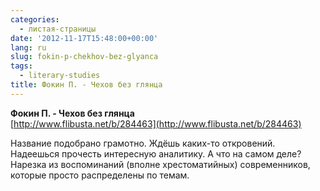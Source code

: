 ```yaml
---
categories:
  - листая-страницы
date: '2012-11-17T15:48:00+00:00'
lang: ru
slug: fokin-p-chekhov-bez-glyanca
tags:
  - literary-studies
title: Фокин П. - Чехов без глянца
---
```



**Фокин П. - Чехов без глянца**  
[http://www.flibusta.net/b/284463](http://www.flibusta.net/b/284463)  

Название подобрано грамотно. Ждёшь каких-то откровений. Надеешься прочесть интересную аналитику. А что на самом деле? Нарезка из воспоминаний (вполне хрестоматийных) современников, которые просто распределены по темам.